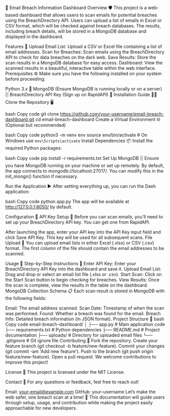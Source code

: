 📧 Email Breach Information Dashboard
Overview 🛡️
This project is a web-based dashboard that allows users to scan emails for potential breaches using the BreachDirectory API. Users can upload a list of emails in Excel or CSV format, which will be checked against breach databases. The results, including breach details, will be stored in a MongoDB database and displayed in the dashboard.

Features 🚀
Upload Email List: Upload a CSV or Excel file containing a list of email addresses.
Scan for Breaches: Scan emails using the BreachDirectory API to check for data breaches on the dark web.
Save Results: Store the scan results in a MongoDB database for easy access.
Dashboard: View the scanned results in a beautiful, interactive table within the web interface.
Prerequisites ⚙️
Make sure you have the following installed on your system before proceeding:

Python 3.x 🐍
MongoDB (Ensure MongoDB is running locally or on a server) 🗄️
BreachDirectory API Key (Sign up on RapidAPI) 🔑
Installation Guide 🧑‍💻
Clone the Repository 🖥️

bash
Copy code
git clone https://github.com/your-username/email-breach-dashboard.git
cd email-breach-dashboard
Create a Virtual Environment 🌐 (Optional but recommended)

bash
Copy code
python3 -m venv env
source env/bin/activate  # On Windows use `env\Scripts\activate`
Install Dependencies 📦 Install the required Python packages:

bash
Copy code
pip install -r requirements.txt
Set Up MongoDB 🗄️ Ensure you have MongoDB running on your machine or set up remotely. By default, the app connects to mongodb://localhost:27017/. You can modify this in the init_mongo() function if necessary.

Run the Application ▶️ After setting everything up, you can run the Dash application:

bash
Copy code
python app.py
The app will be available at http://127.0.0.1:8050/ by default.

Configuration 🔧
API Key Setup 🔑
Before you can scan emails, you'll need to set up your BreachDirectory API key. You can get one from RapidAPI.

After launching the app, enter your API key into the API Key input field and click Save API Key.
This key will be used for all subsequent scans.
File Upload 📂
You can upload email lists in either Excel (.xlsx) or CSV (.csv) format. The first column of the file should contain the email addresses to be scanned.

Usage 🚦
Step-by-Step Instructions 🔄
Enter API Key: Enter your BreachDirectory API Key into the dashboard and save it.
Upload Email List: Drag and drop or select an email list file (.xlsx or .csv).
Start Scan: Click on the Start Scan button to begin checking for breaches.
View Results: Once the scan is complete, view the results in the table on the dashboard.
MongoDB Collection Schema 📋
Each scan result is stored in MongoDB with the following fields:

Email: The email address scanned.
Scan Date: Timestamp of when the scan was performed.
Found: Whether a breach was found for the email.
Breach Info: Detailed breach information (in JSON format).
Project Structure 📂
bash
Copy code
email-breach-dashboard/
│
├── app.py               # Main application code
├── requirements.txt     # Python dependencies
├── README.md            # Project documentation
├── uploads/             # Directory for uploaded email files
└── .gitignore           # Git ignore file
Contributing 🤝
Fork the repository.
Create your feature branch (git checkout -b feature/new-feature).
Commit your changes (git commit -am 'Add new feature').
Push to the branch (git push origin feature/new-feature).
Open a pull request.
We welcome contributions to improve this project!

License 📜
This project is licensed under the MIT License.

Contact 📧
For any questions or feedback, feel free to reach out!

Email: your-email@example.com
GitHub: your-username
Let’s make the web safer, one breach scan at a time! 🔐
This documentation will guide users through setup, usage, and contribution while making the project easily approachable for new developers.
